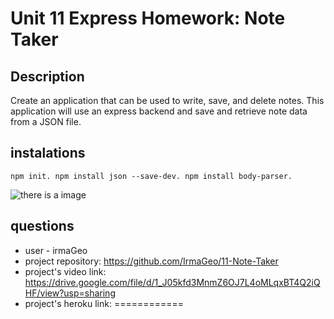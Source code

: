 # Unit 11 Express Homework: Note Taker

## Description

Create an application that can be used to write, save, and delete notes. This application will use an express backend and save and retrieve note data from a JSON file.

## instalations
```npm init. npm install json --save-dev. npm install body-parser.```

<img src="Develop/public/assets/11-note-taker.png" alt="there is a image">

## questions
* user - irmaGeo
* project repository: https://github.com/IrmaGeo/11-Note-Taker
* project's video link: https://drive.google.com/file/d/1_J05kfd3MnmZ6OJ7L4oMLqxBT4Q2iQHF/view?usp=sharing
* project's heroku link: ============

